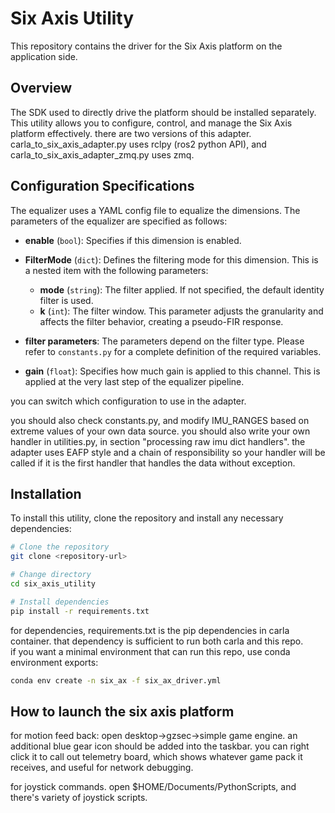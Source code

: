 # Six Axis Utility

This repository contains the driver for the Six Axis platform on the application side.

## Overview

The SDK used to directly drive the platform should be installed separately. This utility allows you to configure, control, and manage the Six Axis platform effectively.
there are two versions of this adapter. carla_to_six_axis_adapter.py uses rclpy (ros2 python API), and carla_to_six_axis_adapter_zmq.py uses zmq.

## Configuration Specifications

The equalizer uses a YAML config file to equalize the dimensions. The parameters of the equalizer are specified as follows:

- **enable** (`bool`): Specifies if this dimension is enabled.

- **FilterMode** (`dict`): Defines the filtering mode for this dimension. This is a nested item with the following parameters:
  - **mode** (`string`): The filter applied. If not specified, the default identity filter is used.
  - **k** (`int`): The filter window. This parameter adjusts the granularity and affects the filter behavior, creating a pseudo-FIR response.

- **filter parameters**: The parameters depend on the filter type. Please refer to `constants.py` for a complete definition of the required variables.

- **gain** (`float`): Specifies how much gain is applied to this channel. This is applied at the very last step of the equalizer pipeline.

you can switch which configuration to use in the adapter.

you should also check constants.py, and modify IMU_RANGES based on extreme values of your own data source.
you should also write your own handler in utilities.py, in section "processing raw imu dict handlers". the adapter uses EAFP style and a chain of responsibility so your handler will be called if it is the first handler that handles the data without exception.

## Installation

To install this utility, clone the repository and install any necessary dependencies:

```sh
# Clone the repository
git clone <repository-url>

# Change directory
cd six_axis_utility

# Install dependencies
pip install -r requirements.txt

```
for dependencies, requirements.txt is the pip dependencies in carla container. that dependency is sufficient to run both carla and this repo.<br>
if you want a minimal environment that can run this repo, use conda environment exports:
```bash
conda env create -n six_ax -f six_ax_driver.yml
```


## How to launch the six axis platform
for motion feed back:
open desktop->gzsec->simple game engine. an additional blue gear icon should be added into the taskbar. you can right click it to call out telemetry board, which shows whatever game pack it receives, and useful for network debugging.

for joystick commands. open $HOME/Documents/PythonScripts, and there's variety of joystick scripts.
